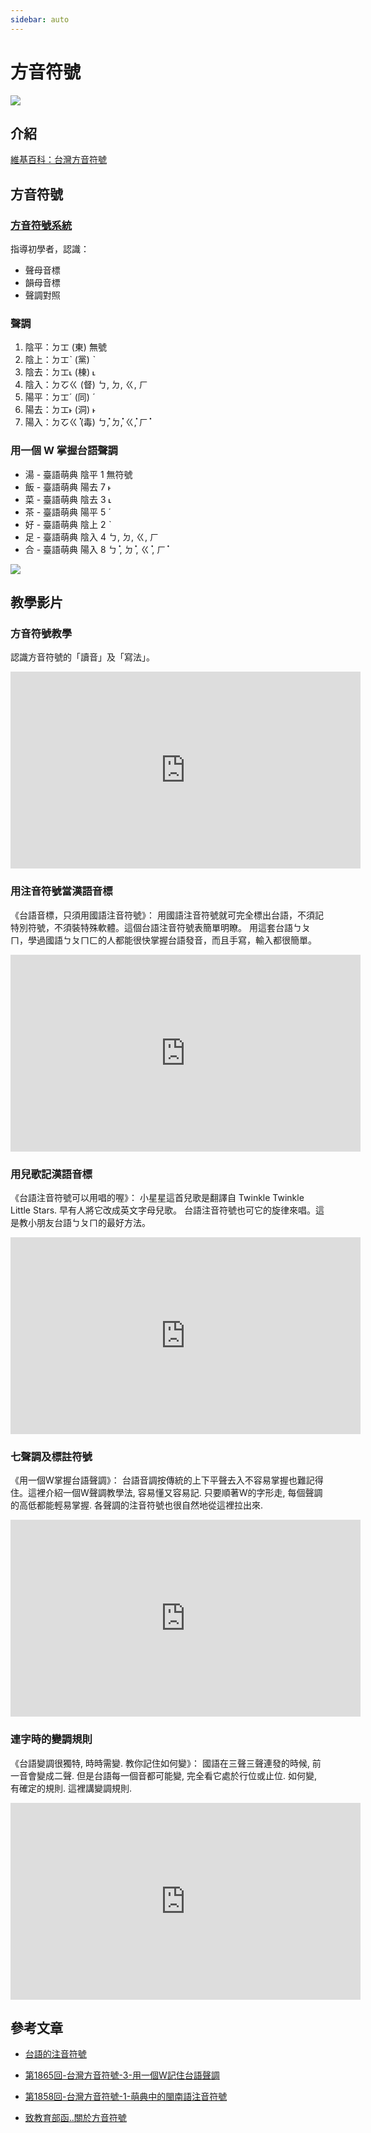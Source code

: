```yaml
---
sidebar: auto
---
```


# 方音符號

![](https://pic3.zhimg.com/v2-e54f35064b7e5710489a155ec91f0aab_1440w.jpg?source=172ae18b)


## 介紹

[維基百科：台灣方音符號](https://zh.wikipedia.org/wiki/%E8%87%BA%E7%81%A3%E6%96%B9%E9%9F%B3%E7%AC%A6%E8%99%9F#Unicode)

## 方音符號

### [方音符號系統](http://acdm3.tcssh.tc.edu.tw/teach/parent_%20language/parent/book/book_9.pdf)

指導初學者，認識：
 - 聲母音標
 - 韻母音標
 - 聲調對照


### 聲調

 1. 陰平：ㄉㆲ   (東)   無號
 2. 陰上：ㄉㆲˋ  (黨)   ˋ
 3. 陰去：ㄉㆲ˪  (棟)   ˪
 4. 陰入：ㄉㆦㄍ (督)   ㄅ, ㄉ, ㄍ, ㄏ
 5. 陽平：ㄉㆲˊ  (同)   ˊ
 7. 陽去：ㄉㆲ˫  (洞)   ˫
 8. 陽入：ㄉㆦㄍ̇ (毒)   ㄅ̇, ㄉ̇, ㄍ̇, ㄏ̇

### 用一個 W 掌握台語聲調

 - 湯 - 臺語萌典 陰平 1 無符號
 - 飯 - 臺語萌典 陽去 7 ˫
 - 菜 - 臺語萌典 陰去 3 ˪
 - 茶 - 臺語萌典 陽平 5 ˊ
 - 好 - 臺語萌典 陰上 2 ˋ
 - 足 - 臺語萌典 陰入 4 ㄅ, ㄉ, ㄍ, ㄏ
 - 合 - 臺語萌典 陽入 8 ㄅ̇  , ㄉ̇  , ㄍ̇  , ㄏ̇


![](https://1.bp.blogspot.com/-1ulPjRBSEmo/YJkrnkAgGaI/AAAAAAAE49c/bRX7hdEEB7MOaomp57MVgAHOxawWbhKbQCPcBGAsYHg/s3649/PXL_20210510_122239480.NIGHT.jpg)

## 教學影片

### 方音符號教學

認識方音符號的「讀音」及「寫法」。

<iframe width="560" height="315" src="https://www.youtube.com/embed/rk7JD6L5lLY" title="YouTube video player" frameborder="0" allow="accelerometer; autoplay; clipboard-write; encrypted-media; gyroscope; picture-in-picture" allowfullscreen></iframe>

### 用注音符號當漢語音標

《台語音標，只須用國語注音符號》： 用國語注音符號就可完全標出台語，不須記特別符號，不須裝特殊軟體。這個台語注音符號表簡單明瞭。
用這套台語ㄅㄆㄇ，學過國語ㄅㄆㄇㄈ的人都能很快掌握台語發音，而且手寫，輸入都很簡單。

<iframe width="560" height="315" src="https://www.youtube.com/embed/EEndKSmeG5I" title="YouTube video player" frameborder="0" allow="accelerometer; autoplay; clipboard-write; encrypted-media; gyroscope; picture-in-picture" allowfullscreen></iframe>

### 用兒歌記漢語音標

《台語注音符號可以用唱的喔》： 小星星這首兒歌是翻譯自 Twinkle Twinkle Little Stars. 早有人將它改成英文字母兒歌。
台語注音符號也可它的旋律來唱。這是教小朋友台語ㄅㄆㄇ的最好方法。

<iframe width="560" height="315" src="https://www.youtube.com/embed/vEulNQ-NWzY" title="YouTube video player" frameborder="0" allow="accelerometer; autoplay; clipboard-write; encrypted-media; gyroscope; picture-in-picture" allowfullscreen></iframe>

### 七聲調及標註符號

《用一個W掌握台語聲調》： 台語音調按傳統的上下平聲去入不容易掌握也難記得住。這裡介紹一個W聲調教學法,
容易懂又容易記. 只要順著W的字形走, 每個聲調的高低都能輕易掌握. 各聲調的注音符號也很自然地從這裡拉出來.

<iframe width="560" height="315" src="https://www.youtube.com/embed/lfSNWNlcNeA" title="YouTube video player" frameborder="0" allow="accelerometer; autoplay; clipboard-write; encrypted-media; gyroscope; picture-in-picture" allowfullscreen></iframe>

### 連字時的變調規則

《台語變調很獨特, 時時需變. 教你記住如何變》： 國語在三聲三聲連發的時候, 前一音會變成二聲. 但是台語每一個音都可能變,
完全看它處於行位或止位. 如何變, 有確定的規則. 這裡講變調規則.

<iframe width="560" height="315" src="https://www.youtube.com/embed/fyfTqM8UMg8" title="YouTube video player" frameborder="0" allow="accelerometer; autoplay; clipboard-write; encrypted-media; gyroscope; picture-in-picture" allowfullscreen></iframe>

## 參考文章

 - [台語的注音符號](https://home.gamer.com.tw/creationDetail.php?sn=4081380)

 - [第1865回-台灣方音符號-3-用一個W記住台語聲調](https://glglace.blogspot.com/2021/05/1865-3-w.html)

 - [第1858回-台灣方音符號-1-萌典中的閩南語注音符號](https://glglace.blogspot.com/2021/04/1.html)

 - [致教育部函‥關於方音符號](https://mypaper.pchome.com.tw/avun01/post/1339607736)
